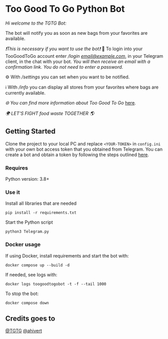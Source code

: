 # Too Good To Go Python Bot

*Hi welcome to the TGTG Bot:*

The bot will notify you as soon as new bags from your favorites are available.

*❗️️This is necessary if you want to use the bot❗️*
🔑 To login into your TooGoodToGo account enter 
*/login email@example.com*, in your Telegram client, in the chat with your bot.
_You will then receive an email with a confirmation link.
You do not need to enter a password._

⚙️ With */settings* you can set when you want to be notified. 

ℹ️ With */info* you can display all stores from your favorites where bags are currently available.

_🌐 You can find more information about Too Good To Go_ [here](https://www.toogoodtogo.com/).

*🌍 LET'S FIGHT food waste TOGETHER 🌎*

## Getting Started
Clone the project to your local PC and replace `<YOUR-TOKEN>` in `config.ini` with your own bot access token that you obtained from Telegram. You can create a bot and obtain a token by following the steps outlined [here](https://core.telegram.org/bots/tutorial#getting-ready).

### Requires
Python version: 3.8+

### Use it
Install all libraries that are needed 
   ```
   pip install -r requirements.txt
   ```
Start the Python script
   ```
   python3 Telegram.py
   ```

### Docker usage
If using Docker, install requirements and start the bot with:

```
docker compose up --build -d
```

If needed, see logs with:

```
docker logs toogoodtogobot -t -f --tail 1000
```

To stop the bot:

```
docker compose down
```

## Credits goes to
[@TGTG](https://www.toogoodtogo.com/)
[@ahivert](https://github.com/ahivert/tgtg-python)
